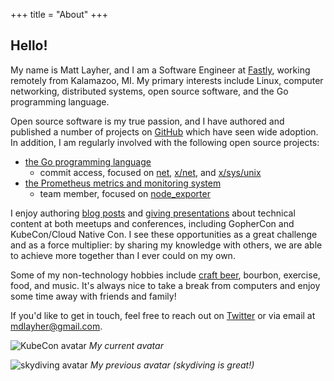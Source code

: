 +++
title = "About"
+++

## Hello!

My name is Matt Layher, and I am a Software Engineer at [Fastly](https://fastly.com),
working remotely from Kalamazoo, MI. My primary interests include Linux,
computer networking, distributed systems, open source software, and the Go
programming language.

Open source software is my true passion, and I have authored and published
a number of projects on [GitHub](https://github.com/mdlayher) which have seen
wide adoption. In addition, I am regularly involved with the following open
source projects:

- [the Go programming language](https://golang.org/)
  - commit access, focused on [net](https://golang.org/pkg/net/),
  [x/net](https://godoc.org/golang.org/x/net), and
  [x/sys/unix](https://godoc.org/golang.org/x/sys/unix)
- [the Prometheus metrics and monitoring system](https://prometheus.io/)
  - team member, focused on [node_exporter](https://github.com/prometheus/node_exporter)

I enjoy authoring [blog posts](/blog) and [giving presentations](/#talks) about
technical content at both meetups and conferences, including GopherCon and
KubeCon/Cloud Native Con. I see these opportunities as a great challenge and as
a force multiplier: by sharing my knowledge with others, we are able to achieve
more together than I ever could on my own.

Some of my non-technology hobbies include [craft beer](https://untappd.com/user/mdlayher),
bourbon, exercise, food, and music. It's always nice to take a break from computers
and enjoy some time away with friends and family!

If you'd like to get in touch, feel free to reach out on [Twitter](https://twitter.com/mdlayher)
or via email at [mdlayher@gmail.com](mailto:mdlayher@gmail.com).

![KubeCon avatar](/img/avatar/kubecon.jpg)
*My current avatar*

![skydiving avatar](/img/avatar/skydiving.jpg)
*My previous avatar (skydiving is great!)*
